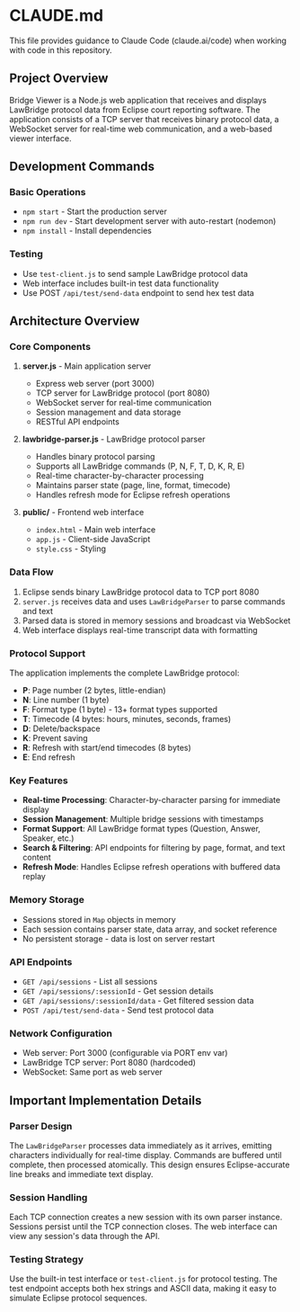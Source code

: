 # CLAUDE.md

This file provides guidance to Claude Code (claude.ai/code) when working with code in this repository.

## Project Overview

Bridge Viewer is a Node.js web application that receives and displays LawBridge protocol data from Eclipse court reporting software. The application consists of a TCP server that receives binary protocol data, a WebSocket server for real-time web communication, and a web-based viewer interface.

## Development Commands

### Basic Operations
- `npm start` - Start the production server
- `npm run dev` - Start development server with auto-restart (nodemon)
- `npm install` - Install dependencies

### Testing
- Use `test-client.js` to send sample LawBridge protocol data
- Web interface includes built-in test data functionality
- Use POST `/api/test/send-data` endpoint to send hex test data

## Architecture Overview

### Core Components

1. **server.js** - Main application server
   - Express web server (port 3000)
   - TCP server for LawBridge protocol (port 8080)
   - WebSocket server for real-time communication
   - Session management and data storage
   - RESTful API endpoints

2. **lawbridge-parser.js** - LawBridge protocol parser
   - Handles binary protocol parsing
   - Supports all LawBridge commands (P, N, F, T, D, K, R, E)
   - Real-time character-by-character processing
   - Maintains parser state (page, line, format, timecode)
   - Handles refresh mode for Eclipse refresh operations

3. **public/** - Frontend web interface
   - `index.html` - Main web interface
   - `app.js` - Client-side JavaScript
   - `style.css` - Styling

### Data Flow
1. Eclipse sends binary LawBridge protocol data to TCP port 8080
2. `server.js` receives data and uses `LawBridgeParser` to parse commands and text
3. Parsed data is stored in memory sessions and broadcast via WebSocket
4. Web interface displays real-time transcript data with formatting

### Protocol Support
The application implements the complete LawBridge protocol:
- **P**: Page number (2 bytes, little-endian)
- **N**: Line number (1 byte)
- **F**: Format type (1 byte) - 13+ format types supported
- **T**: Timecode (4 bytes: hours, minutes, seconds, frames)
- **D**: Delete/backspace
- **K**: Prevent saving
- **R**: Refresh with start/end timecodes (8 bytes)
- **E**: End refresh

### Key Features
- **Real-time Processing**: Character-by-character parsing for immediate display
- **Session Management**: Multiple bridge sessions with timestamps
- **Format Support**: All LawBridge format types (Question, Answer, Speaker, etc.)
- **Search & Filtering**: API endpoints for filtering by page, format, and text content
- **Refresh Mode**: Handles Eclipse refresh operations with buffered data replay

### Memory Storage
- Sessions stored in `Map` objects in memory
- Each session contains parser state, data array, and socket reference
- No persistent storage - data is lost on server restart

### API Endpoints
- `GET /api/sessions` - List all sessions
- `GET /api/sessions/:sessionId` - Get session details
- `GET /api/sessions/:sessionId/data` - Get filtered session data
- `POST /api/test/send-data` - Send test protocol data

### Network Configuration
- Web server: Port 3000 (configurable via PORT env var)
- LawBridge TCP server: Port 8080 (hardcoded)
- WebSocket: Same port as web server

## Important Implementation Details

### Parser Design
The `LawBridgeParser` processes data immediately as it arrives, emitting characters individually for real-time display. Commands are buffered until complete, then processed atomically. This design ensures Eclipse-accurate line breaks and immediate text display.

### Session Handling
Each TCP connection creates a new session with its own parser instance. Sessions persist until the TCP connection closes. The web interface can view any session's data through the API.

### Testing Strategy
Use the built-in test interface or `test-client.js` for protocol testing. The test endpoint accepts both hex strings and ASCII data, making it easy to simulate Eclipse protocol sequences.